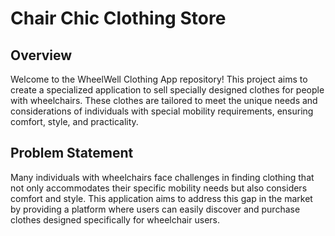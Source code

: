 # Chair Chic Clothing Store

## Overview

Welcome to the WheelWell Clothing App repository! This project aims to create a specialized application to sell specially designed clothes for people with wheelchairs. These clothes are tailored to meet the unique needs and considerations of individuals with special mobility requirements, ensuring comfort, style, and practicality.

## Problem Statement
Many individuals with wheelchairs face challenges in finding clothing that not only accommodates their specific mobility needs but also considers comfort and style. This application aims to address this gap in the market by providing a platform where users can easily discover and purchase clothes designed specifically for wheelchair users.
